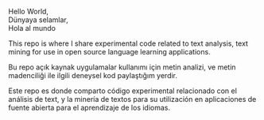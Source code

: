Hello World,\
Dünyaya selamlar,\
Hola al mundo

This repo is where I share experimental code related to text analysis, text mining for use in open source language learning applications.

Bu repo açık kaynak uygulamalar kullanımı için metin analizi, ve metin madenciliği ile ilgili deneysel kod paylaştığım yerdir.

Este repo es donde comparto código experimental relacionado con el análisis de text,
y la minería de textos para su utilización en aplicaciones de fuente abierta para el aprendizaje de los idiomas.


